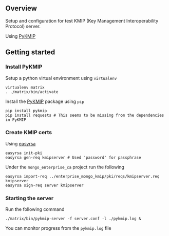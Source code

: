 ## Overview

Setup and configuration for test KMIP (Key Management Interoperability Protocol) server.

Using [PyKMIP](https://github.com/OpenKMIP/PyKMIP)

## Getting started

### Install PyKMIP

Setup a python virtual environment using `virtualenv`

```
virtualenv matrix
. ./matrix/bin/activate
```

Install the [PyKMIP](https://github.com/OpenKMIP/PyKMIP) package using `pip`

```
pip install pykmip
pip install requests # This seems to be missing from the dependencies in PyKMIP
```


### Create KMIP certs

Using [easyrsa](https://github.com/OpenVPN/easy-rsa)

```
easyrsa init-pki
easyrsa gen-req kmipserver # Used 'password' for passphrase
```

Under the `mongo_enterprise_ca` project run the following

```
easyrsa import-req ../enterprise_mongo_kmip/pki/reqs/kmipserver.req kmipserver
easyrsa sign-req server kmipserver
```


### Starting the server

Run the following command

```
./matrix/bin/pykmip-server -f server.conf -l ./pykmip.log &
```

You can monitor progress from the `pykmip.log` file
